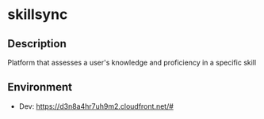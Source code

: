 # skillsync

## Description

Platform that assesses a user's knowledge and proficiency in a specific skill

## Environment

- Dev: https://d3n8a4hr7uh9m2.cloudfront.net/#
